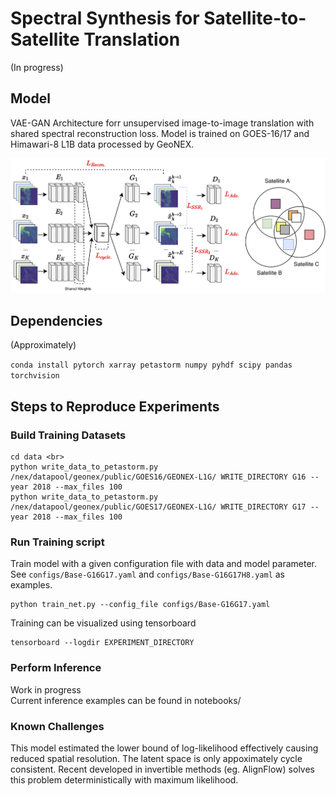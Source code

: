 # Spectral Synthesis for Satellite-to-Satellite Translation

(In progress)

## Model

VAE-GAN Architecture forr unsupervised image-to-image translation with shared spectral reconstruction loss. Model is trained on GOES-16/17 and Himawari-8 L1B data processed by GeoNEX. 

![Network Architecture](images/image-to-image-sensors.png)

## Dependencies

(Approximately)

`conda install pytorch xarray petastorm numpy pyhdf scipy pandas torchvision`

## Steps to Reproduce Experiments

### Build Training Datasets

```
cd data <br>
python write_data_to_petastorm.py /nex/datapool/geonex/public/GOES16/GEONEX-L1G/ WRITE_DIRECTORY G16 --year 2018 --max_files 100
python write_data_to_petastorm.py /nex/datapool/geonex/public/GOES17/GEONEX-L1G/ WRITE_DIRECTORY G17 --year 2018 --max_files 100
```

### Run Training script

Train model with a given configuration file with data and model parameter.  See `configs/Base-G16G17.yaml` and `configs/Base-G16G17H8.yaml` as examples.

```
python train_net.py --config_file configs/Base-G16G17.yaml
```

Training can be visualized using tensorboard
```
tensorboard --logdir EXPERIMENT_DIRECTORY
```

### Perform Inference

Work in progress <br>
Current inference examples can be found in notebooks/


### Known Challenges

This model estimated the lower bound of log-likelihood effectively causing reduced spatial resolution. The latent space is only appoximately cycle consistent. Recent developed in invertible methods (eg. AlignFlow) solves this problem deterministically with maximum likelihood.
